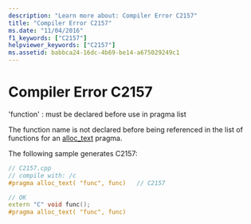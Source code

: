 ```yaml
---
description: "Learn more about: Compiler Error C2157"
title: "Compiler Error C2157"
ms.date: "11/04/2016"
f1_keywords: ["C2157"]
helpviewer_keywords: ["C2157"]
ms.assetid: babbca24-16dc-4b69-be14-a675029249c1
---
```

# Compiler Error C2157

'function' : must be declared before use in pragma list

The function name is not declared before being referenced in the list of functions for an [alloc_text](../../preprocessor/alloc-text.md) pragma.

The following sample generates C2157:

```cpp
// C2157.cpp
// compile with: /c
#pragma alloc_text( "func", func)   // C2157

// OK
extern "C" void func();
#pragma alloc_text( "func", func)
```
